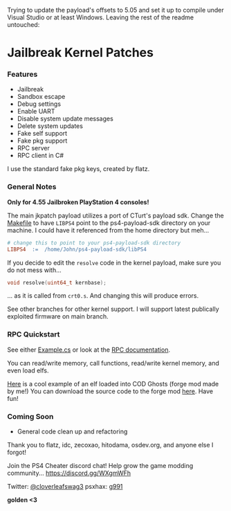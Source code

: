 Trying to update the payload's offsets to 5.05 and set it up to compile under Visual Studio or at least Windows. Leaving the rest of the readme untouched:


# Jailbreak Kernel Patches

### Features

- Jailbreak
- Sandbox escape
- Debug settings
- Enable UART
- Disable system update messages
- Delete system updates
- Fake self support
- Fake pkg support
- RPC server
- RPC client in C#

I use the standard fake pkg keys, created by flatz.

### General Notes
**Only for 4.55 Jailbroken PlayStation 4 consoles!**

The main jkpatch payload utilizes a port of CTurt's payload sdk. Change the [Makefile](payload/Makefile) to have `LIBPS4` point to the ps4-payload-sdk directory on your machine. I could have it referenced from the home directory but meh...
```makefile
# change this to point to your ps4-payload-sdk directory
LIBPS4	:=	/home/John/ps4-payload-sdk/libPS4
```

If you decide to edit the `resolve` code in the kernel payload, make sure you do not mess with...
```c
void resolve(uint64_t kernbase);
```
... as it is called from `crt0.s`. And changing this will produce errors.

See other branches for other kernel support. I will support latest publically exploited firmware on main branch.

### RPC Quickstart

See either [Example.cs](librpc/Example.cs) or look at the [RPC documentation](librpc/jkpatch.pdf).

You can read/write memory, call functions, read/write kernel memory, and even load elfs.

[Here](https://www.youtube.com/watch?v=ieQPY4feBZo) is a cool example of an elf loaded into COD Ghosts (forge mod made by me!) You can download the source code to the forge mod [here](http://www.mediafire.com/file/v2m6513km68vmpd/forge.zip). Have fun!

### Coming Soon
- General code clean up and refactoring

Thank you to flatz, idc, zecoxao, hitodama, osdev.org, and anyone else I forgot!

Join the PS4 Cheater discord chat! Help grow the game modding community... https://discord.gg/WXgmWFh

Twitter: [@cloverleafswag3](https://twitter.com/cloverleafswag3) psxhax: [g991](https://www.psxhax.com/members/g991.473299/)

**golden <3**